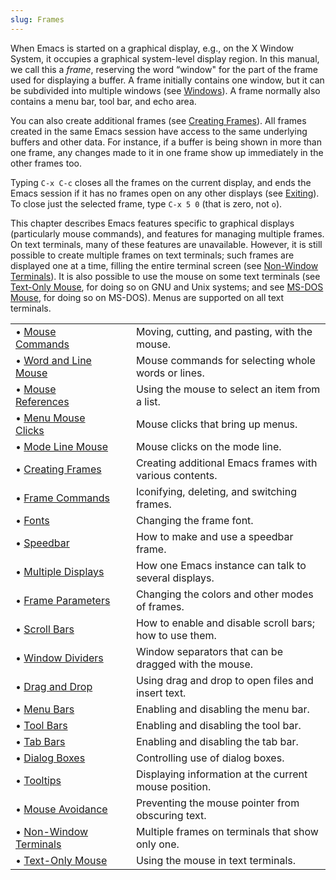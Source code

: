 ```yaml
---
slug: Frames
---
```


When Emacs is started on a graphical display, e.g., on the X Window System, it occupies a graphical system-level display region. In this manual, we call this a *frame*, reserving the word “window" for the part of the frame used for displaying a buffer. A frame initially contains one window, but it can be subdivided into multiple windows (see [Windows](Windows)). A frame normally also contains a menu bar, tool bar, and echo area.

You can also create additional frames (see [Creating Frames](Creating-Frames)). All frames created in the same Emacs session have access to the same underlying buffers and other data. For instance, if a buffer is being shown in more than one frame, any changes made to it in one frame show up immediately in the other frames too.

Typing `C-x C-c` closes all the frames on the current display, and ends the Emacs session if it has no frames open on any other displays (see [Exiting](Exiting)). To close just the selected frame, type `C-x 5 0` (that is zero, not `o`).

This chapter describes Emacs features specific to graphical displays (particularly mouse commands), and features for managing multiple frames. On text terminals, many of these features are unavailable. However, it is still possible to create multiple frames on text terminals; such frames are displayed one at a time, filling the entire terminal screen (see [Non-Window Terminals](Non_002dWindow-Terminals)). It is also possible to use the mouse on some text terminals (see [Text-Only Mouse](Text_002dOnly-Mouse), for doing so on GNU and Unix systems; and see [MS-DOS Mouse](MS_002dDOS-Mouse), for doing so on MS-DOS). Menus are supported on all text terminals.

|                                                    |    |                                                         |
| :------------------------------------------------- | -- | :------------------------------------------------------ |
| • [Mouse Commands](Mouse-Commands)                 |    | Moving, cutting, and pasting, with the mouse.           |
| • [Word and Line Mouse](Word-and-Line-Mouse)       |    | Mouse commands for selecting whole words or lines.      |
| • [Mouse References](Mouse-References)             |    | Using the mouse to select an item from a list.          |
| • [Menu Mouse Clicks](Menu-Mouse-Clicks)           |    | Mouse clicks that bring up menus.                       |
| • [Mode Line Mouse](Mode-Line-Mouse)               |    | Mouse clicks on the mode line.                          |
| • [Creating Frames](Creating-Frames)               |    | Creating additional Emacs frames with various contents. |
| • [Frame Commands](Frame-Commands)                 |    | Iconifying, deleting, and switching frames.             |
| • [Fonts](Fonts)                                   |    | Changing the frame font.                                |
| • [Speedbar](Speedbar)                             |    | How to make and use a speedbar frame.                   |
| • [Multiple Displays](Multiple-Displays)           |    | How one Emacs instance can talk to several displays.    |
| • [Frame Parameters](Frame-Parameters)             |    | Changing the colors and other modes of frames.          |
| • [Scroll Bars](Scroll-Bars)                       |    | How to enable and disable scroll bars; how to use them. |
| • [Window Dividers](Window-Dividers)               |    | Window separators that can be dragged with the mouse.   |
| • [Drag and Drop](Drag-and-Drop)                   |    | Using drag and drop to open files and insert text.      |
| • [Menu Bars](Menu-Bars)                           |    | Enabling and disabling the menu bar.                    |
| • [Tool Bars](Tool-Bars)                           |    | Enabling and disabling the tool bar.                    |
| • [Tab Bars](Tab-Bars)                             |    | Enabling and disabling the tab bar.                     |
| • [Dialog Boxes](Dialog-Boxes)                     |    | Controlling use of dialog boxes.                        |
| • [Tooltips](Tooltips)                             |    | Displaying information at the current mouse position.   |
| • [Mouse Avoidance](Mouse-Avoidance)               |    | Preventing the mouse pointer from obscuring text.       |
| • [Non-Window Terminals](Non_002dWindow-Terminals) |    | Multiple frames on terminals that show only one.        |
| • [Text-Only Mouse](Text_002dOnly-Mouse)           |    | Using the mouse in text terminals.                      |
